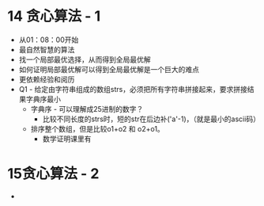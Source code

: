 # 14 贪心算法 - 1

* 从01：08：00开始
* 最自然智慧的算法
* 找一个局部最优选择，从而得到全局最优解
* 如何证明局部最优解可以得到全局最优解是一个巨大的难点
* 更依赖经验和阅历
* Q1 - 给定由字符串组成的数组strs，必须把所有字符串拼接起来，要求拼接结果字典序最小
  * 字典序 - 可以理解成25进制的数字？
    * 比较不同长度的strs时，短的str在后边补('a'-1)，（就是最小的ascii码）
  * 排序整个数组，但是比较o1+o2 和 o2+o1。
    * 数学证明课里有

# 15贪心算法 - 2

* 